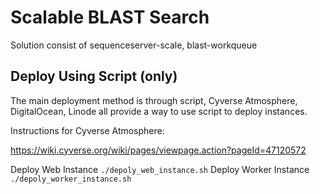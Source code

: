 # Scalable BLAST Search 
Solution consist of sequenceserver-scale, blast-workqueue

## Deploy Using Script (only)
The main deployment method is through script, Cyverse Atmosphere, DigitalOcean, Linode all provide a way to use script to deploy instances.

Instructions for Cyverse Atmosphere:

https://wiki.cyverse.org/wiki/pages/viewpage.action?pageId=47120572

Deploy Web Instance
`./depoly_web_instance.sh`
Deploy Worker Instance
`./depoly_worker_instance.sh`


